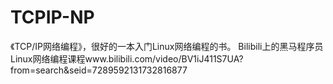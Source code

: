 # TCPIP-NP
《TCP/IP网络编程》，很好的一本入门Linux网络编程的书。
Bilibili上的黑马程序员Linux网络编程课程www.bilibili.com/video/BV1iJ411S7UA?from=search&seid=7289592131732816877

